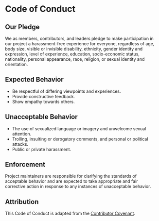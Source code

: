 # Code of Conduct

## Our Pledge
We as members, contributors, and leaders pledge to make participation in our project a harassment-free experience for everyone, regardless of age, body size, visible or invisible disability, ethnicity, gender identity and expression, level of experience, education, socio-economic status, nationality, personal appearance, race, religion, or sexual identity and orientation.

## Expected Behavior
- Be respectful of differing viewpoints and experiences.
- Provide constructive feedback.
- Show empathy towards others.

## Unacceptable Behavior
- The use of sexualized language or imagery and unwelcome sexual attention.
- Trolling, insulting or derogatory comments, and personal or political attacks.
- Public or private harassment.

## Enforcement
Project maintainers are responsible for clarifying the standards of acceptable behavior and are expected to take appropriate and fair corrective action in response to any instances of unacceptable behavior.

## Attribution
This Code of Conduct is adapted from the [Contributor Covenant](https://www.contributor-covenant.org).